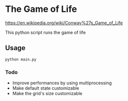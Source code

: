 # The Game of Life

https://en.wikipedia.org/wiki/Conway%27s_Game_of_Life

This python script runs the game of life


## Usage

```bash
python main.py
```


### Todo

- Improve performances by using multiprocessing
- Make default state customizable
- Make the grid's size customizable